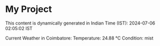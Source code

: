 # My Project

This content is dynamically generated in Indian Time (IST): 2024-07-06 02:05:02 IST


Current Weather in Coimbatore:
Temperature: 24.88 °C
Condition: mist
